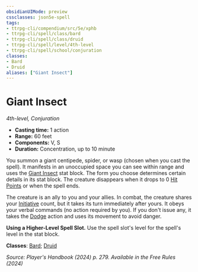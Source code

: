 ```yaml
---
obsidianUIMode: preview
cssclasses: json5e-spell
tags:
- ttrpg-cli/compendium/src/5e/xphb
- ttrpg-cli/spell/class/bard
- ttrpg-cli/spell/class/druid
- ttrpg-cli/spell/level/4th-level
- ttrpg-cli/spell/school/conjuration
classes:
- Bard
- Druid
aliases: ["Giant Insect"]
---
```

# Giant Insect
*4th-level, Conjuration*  


- **Casting time:** 1 action
- **Range:** 60 feet
- **Components:** V, S
- **Duration:** Concentration, up to 10 minute

You summon a giant centipede, spider, or wasp (chosen when you cast the spell). It manifests in an unoccupied space you can see within range and uses the [Giant Insect](3-Mechanics/CLI/bestiary/beast/giant-insect-xphb.md) stat block. The form you choose determines certain details in its stat block. The creature disappears when it drops to 0 [Hit Points](3-Mechanics/CLI/rules/variant-rules/hit-points-xphb.md) or when the spell ends.

The creature is an ally to you and your allies. In combat, the creature shares your [Initiative](3-Mechanics/CLI/rules/variant-rules/initiative-xphb.md) count, but it takes its turn immediately after yours. It obeys your verbal commands (no action required by you). If you don't issue any, it takes the [Dodge](3-Mechanics/CLI/rules/actions.md#Dodge) action and uses its movement to avoid danger.

**Using a Higher-Level Spell Slot.** Use the spell slot's level for the spell's level in the stat block.

**Classes**: [Bard](list-spells-classes-bard); [Druid](list-spells-classes-druid)

*Source: Player's Handbook (2024) p. 279. Available in the Free Rules (2024)*